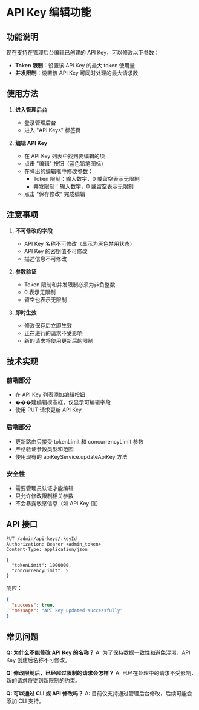 # API Key 编辑功能

## 功能说明

现在支持在管理后台编辑已创建的 API Key，可以修改以下参数：

- **Token 限制**：设置该 API Key 的最大 token 使用量
- **并发限制**：设置该 API Key 可同时处理的最大请求数

## 使用方法

1. **进入管理后台**
   - 登录管理后台
   - 进入 "API Keys" 标签页

2. **编辑 API Key**
   - 在 API Key 列表中找到要编辑的项
   - 点击 "编辑" 按钮（蓝色铅笔图标）
   - 在弹出的编辑框中修改参数：
     - Token 限制：输入数字，0 或留空表示无限制
     - 并发限制：输入数字，0 或留空表示无限制
   - 点击 "保存修改" 完成编辑

## 注意事项

1. **不可修改的字段**
   - API Key 名称不可修改（显示为灰色禁用状态）
   - API Key 的密钥值不可修改
   - 描述信息不可修改

2. **参数验证**
   - Token 限制和并发限制必须为非负整数
   - 0 表示无限制
   - 留空也表示无限制

3. **即时生效**
   - 修改保存后立即生效
   - 正在进行的请求不受影响
   - 新的请求将使用更新后的限制

## 技术实现

### 前端部分
- 在 API Key 列表添加编辑按钮
- ���建编辑模态框，仅显示可编辑字段
- 使用 PUT 请求更新 API Key

### 后端部分
- 更新路由只接受 tokenLimit 和 concurrencyLimit 参数
- 严格验证参数类型和范围
- 使用现有的 apiKeyService.updateApiKey 方法

### 安全性
- 需要管理员认证才能编辑
- 只允许修改限制相关参数
- 不会暴露敏感信息（如 API Key 值）

## API 接口

```
PUT /admin/api-keys/:keyId
Authorization: Bearer <admin_token>
Content-Type: application/json

{
  "tokenLimit": 1000000,
  "concurrencyLimit": 5
}
```

响应：
```json
{
  "success": true,
  "message": "API key updated successfully"
}
```

## 常见问题

**Q: 为什么不能修改 API Key 的名称？**
A: 为了保持数据一致性和避免混淆，API Key 创建后名称不可修改。

**Q: 修改限制后，已经超过限制的请求会怎样？**
A: 已经在处理中的请求不受影响，新的请求将受到新限制的约束。

**Q: 可以通过 CLI 或 API 修改吗？**
A: 目前仅支持通过管理后台修改，后续可能会添加 CLI 支持。